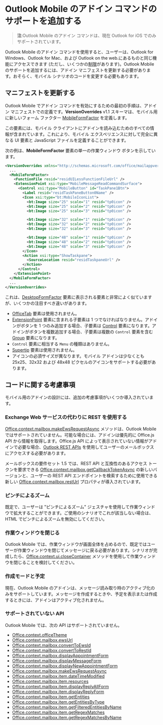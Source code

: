 # <a name="add-support-for-add-in-commands-for-outlook-mobile"></a>Outlook Mobile のアドイン コマンドのサポートを追加する

> **注**:Outlook Mobile のアドイン コマンドは、現在 Outlook for iOS でのみサポートされています。

Outlook Mobile のアドイン コマンドを使用すると、ユーザーは、Outlook for Windows、Outlook for Mac、および Outlook on the web.にあるものと同じ機能にアクセスできます (ただし、いくつかの[制限](#code-considerations)があります)。Outlook Mobile のサポートを追加するには、アドイン マニフェストを更新する必要があります。おそらく、モバイル シナリオのコードを変更する必要もあります。

## <a name="updating-the-manifest"></a>マニフェストを更新する

Outlook Mobile でアドイン コマンドを有効にするための最初の手順は、アドイン マニフェストでの定義です。**VersionOverrides** v1.1 スキーマは、モバイル用に新しいフォーム ファクター [MobileFormFactor](../../../reference/manifest/mobileformfactor.md) を定義します。

この要素には、モバイル クライアントにアドインを読み込むためのすべての情報が含まれています。これにより、モバイル エクスペリエンスに対して完全に異なる UI 要素と JavaScript ファイルを定義することができます。

次の例は、**MobileFormFactor** 要素の単一の作業ウィンドウ ボタンを示しています。

```xml
<VersionOverrides xmlns="http://schemas.microsoft.com/office/mailappversionoverrides/1.1" xsi:type="VersionOverridesV1_1">
  ...
  <MobileFormFactor>
    <FunctionFile resid="residUILessFunctionFileUrl" />
    <ExtensionPoint xsi:type="MobileMessageReadCommandSurface">
      <Control xsi:type="MobileButton" id="TaskPane1Btn">
        <Label resid="residTaskPaneButton0Name" />
        <Icon xsi:type="bt:MobileIconList">
          <bt:Image size="25" scale="1" resid="tp0icon" />
          <bt:Image size="25" scale="2" resid="tp0icon" />
          <bt:Image size="25" scale="3" resid="tp0icon" />

          <bt:Image size="32" scale="1" resid="tp0icon" />
          <bt:Image size="32" scale="2" resid="tp0icon" />
          <bt:Image size="32" scale="3" resid="tp0icon" />

          <bt:Image size="48" scale="1" resid="tp0icon" />
          <bt:Image size="48" scale="2" resid="tp0icon" />
          <bt:Image size="48" scale="3" resid="tp0icon" />
        </Icon>
        <Action xsi:type="ShowTaskpane">
          <SourceLocation resid="residTaskpaneUrl" />
        </Action>
      </Control>
    </ExtensionPoint>
  </MobileFormFactor>
  ...
</VersionOverrides>
```

これは、[DesktopFormFactor](../../../reference/manifest/desktopformfactor.md) 要素に表示される要素と非常によく似ていますが、いくつかの注目すべき違いがあります。

- [OfficeTab](../../../reference/manifest/officetab.md) 要素は使用されません。
- [ExtensionPoint](../../../reference/manifest/exensionpoint.md) 要素に含まれる子要素は 1 つでなければなりません。アドインがボタンを 1 つのみ追加する場合、子要素は [Control](../../../reference/manifest/control.md) 要素になります。アドインがボタンを複数追加する場合、子要素は複数の `Control` 要素を含む [Group](../../../reference/manifest/group.md) 要素になります。
- `Control` 要素に相当する `Menu` の種類はありません。
- [Supertip](../../../reference/manifest/supertip.md) 要素は使用されません。
- アイコンの必須サイズが異なります。モバイル アドインは少なくとも 25x25、32x32 および 48x48 ピクセルのアイコンをサポートする必要があります。

## <a name="code-considerations"></a>コードに関する考慮事項

モバイル用のアドインの設計には、追加の考慮事項がいくつか導入されています。

### <a name="use-rest-instead-of-exchange-web-services"></a>Exchange Web サービスの代わりに REST を使用する

[Office.context.mailbox.makeEwsRequestAsync](../../../reference/outlook/Office.context.mailbox.md) メソッドは、Outlook Mobile ではサポートされていません。可能な場合には、アドインは優先的に Office.js API から情報を取得します。Office.js API によって表示されていない情報がアドインで必要な場合、[Outlook REST APIs](https://dev.outlook.com/restapi/reference) を使用してユーザーのメールボックスにアクセスする必要があります。 

メールボックスの要件セット 1.5 では、REST API と互換性のあるアクセス トークンを要求できる [Office.context.mailbox.getCallbackTokenAsync](https://dev.outlook.com/reference/add-ins/1.5/Office.context.mailbox.html#getCallbackTokenAsync) の新しいバージョンと、ユーザーの REST API エンドポイントを検索するために使用できる新しい [Office.context.mailbox.restUrl](https://dev.outlook.com/reference/add-ins/1.5/Office.context.mailbox.html#restUrl) プロパティが導入されています。

### <a name="pinch-zoom"></a>ピンチによるズーム

既定で、ユーザーは "ピンチによるズーム" ジェスチャを使用して作業ウィンドウで拡大することができます。ご使用のシナリオでこれが該当しない場合は、HTML でピンチによるズームを無効にしてください。

### <a name="closing-taskpanes"></a>作業ウィンドウを閉じる

Outlook Mobile では、作業ウィンドウが画面全体を占めるので、既定ではユーザーが作業ウィンドウを閉じてメッセージに戻る必要があります。シナリオが完成したら、[Office.context.ui.closeContainer](https://dev.outlook.com/reference/add-ins/1.5/Office.context.ui.html#closeContainer) メソッドを使用して作業ウィンドウを閉じることを検討してください。

### <a name="compose-mode-and-appointments"></a>作成モードと予定

現在、Outlook Mobile のアドインは、メッセージ読み取り時のアクティブ化のみをサポートしています。メッセージを作成するときや、予定を表示または作成するときには、アドインはアクティブ化されません。

### <a name="unsupported-apis"></a>サポートされていない API

Outlook Mobile では、次の API はサポートされていません。

  - [Office.context.officeTheme](../../../reference/outlook/Office.context.md)
  - [Office.context.mailbox.ewsUrl](../../../reference/outlook/Office.context.mailbox.md)
  - [Office.context.mailbox.convertToEwsId](../../../reference/outlook/Office.context.mailbox.md)
  - [Office.context.mailbox.convertToRestId](../../../reference/outlook/Office.context.mailbox.md)
  - [Office.context.mailbox.displayAppointmentForm](../../../reference/outlook/Office.context.mailbox.md)
  - [Office.context.mailbox.displayMessageForm](../../../reference/outlook/Office.context.mailbox.md)
  - [Office.context.mailbox.displayNewAppointmentForm](../../../reference/outlook/Office.context.mailbox.md)
  - [Office.context.mailbox.makeEwsRequestAsync](../../../reference/outlook/Office.context.mailbox.md)
  - [Office.context.mailbox.item.dateTimeModified](../../../reference/outlook/Office.context.mailbox.item.md)
  - [Office.context.mailbox.item.resources](../../../reference/outlook/Office.context.mailbox.item.md)
  - [Office.context.mailbox.item.displayReplyAllForm](../../../reference/outlook/Office.context.mailbox.item.md)
  - [Office.context.mailbox.item.displayReplyForm](../../../reference/outlook/Office.context.mailbox.item.md)
  - [Office.context.mailbox.item.getEntities](../../../reference/outlook/Office.context.mailbox.item.md)
  - [Office.context.mailbox.item.getEntitiesByType](../../../reference/outlook/Office.context.mailbox.item.md)
  - [Office.context.mailbox.item.getFilteredEntitiesByName](../../../reference/outlook/Office.context.mailbox.item.md)
  - [Office.context.mailbox.item.getRegexMatches](../../../reference/outlook/Office.context.mailbox.item.md)
  - [Office.context.mailbox.item.getRegexMatchesByName](../../../reference/outlook/Office.context.mailbox.item.md)